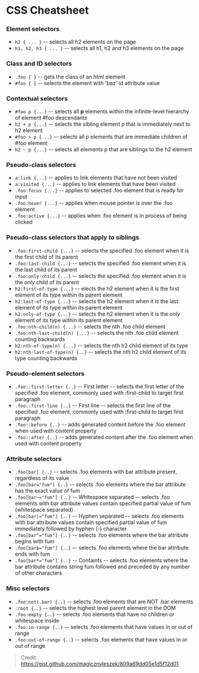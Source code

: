 # CSS Cheatsheet

### Element selectors

- `h2 { ... }` -- selects all h2 elements on the page
- `h1, h2, h3 { ... }` -- selects all h1, h2 and h3 elements on the page

### Class and ID selectors

- `.foo { }` -- gets the class of an html element
- `#foo { }` -- selects the element with 'baz' id attribute value

### Contextual selectors

- `#foo p {...}` -- selects all __p__ elements within the infinite-level hierarchy of element #foo descendants
- `h2 + p {...}` -- selects the sibling element p that is immediately next to h2 element
- `#foo > p {...}` -- selects all p elements that are immediate children of #foo element
- `h2 ~ p {...}` -- selects all elements p that are siblings to the h2 element

### Pseudo-class selectors

- `a:link {...}` -- applies to link elements that have not been visited
- `a:visited {...}` -- applies to link elements that have been visited
- `.foo:focus {...}` -- applies to selected .foo element that is ready for input
- `.foo:hover {...}` -- applies when mouse pointer is over the .foo element
- `.foo:active {...}` -- applies when .foo element is in process of being clicked

### Pseudo-class selectors that apply to siblings

- `.foo:first-child {...}` -- selects the specified .foo element when it is the first child of its parent
- `.foo:last-child {...}` -- selects the specified .foo element when it is the last child of its parent
- `.foo:only-child {...}` -- selects the specified .foo element when it is the only child of its parent
- `h2:first-of-type {...}` -- elects the h2 element when it is the first element of its type within its parent element
- `h2:last-of-type {...}` -- selects the h2 element when it is the last element of its type within its parent element
- `h2:only-of-type {...}` -- selects the h2 element when it is the only element of its type within its parent element
- `.foo:nth-child(n) {...}` -- selects the nth .foo child element
- `.foo:nth-last-child(n) {...}` -- selects the nth .foo child element counting backwards
- `h2:nth-of-type(n) {...}` -- selects the nth h2 child element of its type
- `h2:nth-last-of-type(n) {..}` -- selects the nth h2 child element of its type counting backwards

### Pseudo-element selectors

- `.foo::first-letter {..}` -- First letter -- selects the first letter of the specified .foo element, commonly used with :first-child to target first paragraph
- `.foo::first-line {..}` -- First line -- selects the first line of the specified .foo element, commonly used with :first-child to target first paragraph
- `.foo::before {..}` -- adds generated content before the .foo element when used with content property
- `.foo::after {..}` -- adds generated content after the .foo element when used with content property

### Attribute selectors

- `.foo[bar] {..}` -- selects .foo elements with bar attribute present, regardless of its value
- `.foo[bar="fum"] {..}` -- selects .foo elements where the bar attribute has the exact value of fum
- `.foo[bar~="fum"] {..}` -- Whitespace separated -- selects .foo elements with bar attribute values contain specified partial value of fum (whitespace separated)
- `.foo[bar|="fum"] {..}` -- Hyphen separated -- selects .foo elements with bar attribute values contain specified partial value of fum immediately followed by hyphen (-) character
- `.foo[bar^="fum"] {..}` -- selects .foo elements where the bar attribute begins with fum
- `.foo[bar$="fum"] {..}` -- selects .foo elements where the bar attribute ends with fum
- `.foo[bar*="fum"] {..}` -- Containts -- selects .foo elements where the bar attribute contains string fum followed and preceded by any number of other characters

### Misc selectors

- `.foo:not(.bar) {..}` -- selects .foo elements that are NOT .bar elements
- `:root {..}` --  selects the highest level parent element in the DOM
- `.foo:empty {..}` -- selects .foo elements that have no children or whitespace inside
- `.foo:in-range {..}` -- selects .foo elements that have values in or out of range
- `.foo:out-of-range {..}` -- selects .foo elements that have values in or out of range

> Credit: https://gist.github.com/magicznyleszek/809a69dd05e1d5f12d01